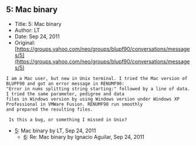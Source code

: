 ## 5: Mac binary

- Title: 5: Mac binary
- Author: LT
- Date: Sep 24, 2011
- Original: [https://groups.yahoo.com/neo/groups/blupf90/conversations/messages/5](https://groups.yahoo.com/neo/groups/blupf90/conversations/messages/5)

```
I am a Mac user, but new in Unix terminal. I tried the Mac version of BLUPF90 and got an error message in RENUMF90:
"Error in nums splitting string starting:" followed by a line of data. I tried the same parameter, pedigree and data
files in Windows version by using Windows version under Windows XP Professional in VMWare Fusion. RENUMF90 run smoothly
and prepared the resulting files. 

 Is this a bug, or something I missed in Unix?
```

- [5](0005.md): Mac binary by LT, Sep 24, 2011
    - [6](0006.md): Re: Mac binary by Ignacio Aguilar, Sep 24, 2011
